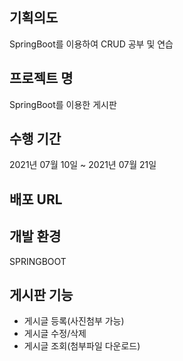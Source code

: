 ## 기획의도
SpringBoot를 이용하여 CRUD 공부 및 연습

## 프로젝트 명
SpringBoot를 이용한 게시판

## 수행 기간
2021년 07월 10일 ~ 2021년 07월 21일

## 배포 URL


## 개발 환경
SPRINGBOOT

## 게시판 기능
* 게시글 등록(사진첨부 가능)
* 게시글 수정/삭제
* 게시글 조회(첨부파일 다운로드)
